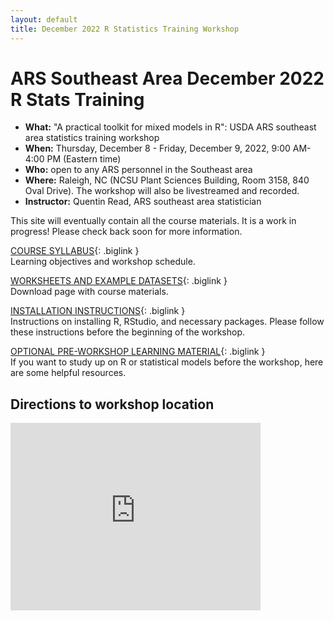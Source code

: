 ```yaml
---
layout: default
title: December 2022 R Statistics Training Workshop
---
```


# ARS Southeast Area December 2022 R Stats Training

- **What:** "A practical toolkit for mixed models in R": USDA ARS southeast area statistics training workshop
- **When:** Thursday, December 8 - Friday, December 9, 2022, 9:00 AM-4:00 PM (Eastern time)
- **Who:** open to any ARS personnel in the Southeast area
- **Where:** Raleigh, NC (NCSU Plant Sciences Building, Room 3158, 840 Oval Drive). The workshop will also be livestreamed and recorded.
- **Instructor:** Quentin Read, ARS southeast area statistician

This site will eventually contain all the course materials. It is a work in progress! Please check back soon for more information.

[COURSE SYLLABUS](syllabus){: .biglink }  
Learning objectives and workshop schedule.

[WORKSHEETS AND EXAMPLE DATASETS](worksheets){: .biglink }  
Download page with course materials.

[INSTALLATION INSTRUCTIONS](install){: .biglink }  
Instructions on installing R, RStudio, and necessary packages. Please follow these instructions before the beginning of the workshop.

[OPTIONAL PRE-WORKSHOP LEARNING MATERIAL](pre-workshop-materials){: .biglink }  
If you want to study up on R or statistical models before the workshop, here are some helpful resources.

## Directions to workshop location

<iframe src="https://www.google.com/maps/embed?pb=!1m18!1m12!1m3!1d2160.513966640391!2d-78.67336300399158!3d35.772592598405566!2m3!1f0!2f0!3f0!3m2!1i1024!2i768!4f13.1!3m3!1m2!1s0x89acf59dd16aca53%3A0xecca9784eeed7741!2s840%20Oval%20Dr%2C%20Raleigh%2C%20NC%2027606!5e0!3m2!1sen!2sus!4v1664893102385!5m2!1sen!2sus" width="400" height="300" style="border:0;" allowfullscreen="" loading="lazy" referrerpolicy="no-referrer-when-downgrade"></iframe>
